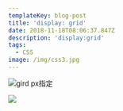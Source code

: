 ```yaml
---
templateKey: blog-post
title: 'display: grid'
date: 2018-11-18T08:06:37.847Z
description: 'display:grid'
tags:
  - CSS
image: /img/css3.jpg
---
```

![gird px指定](/img/grid01.jpg)

![](/img/grid02.jpg)
